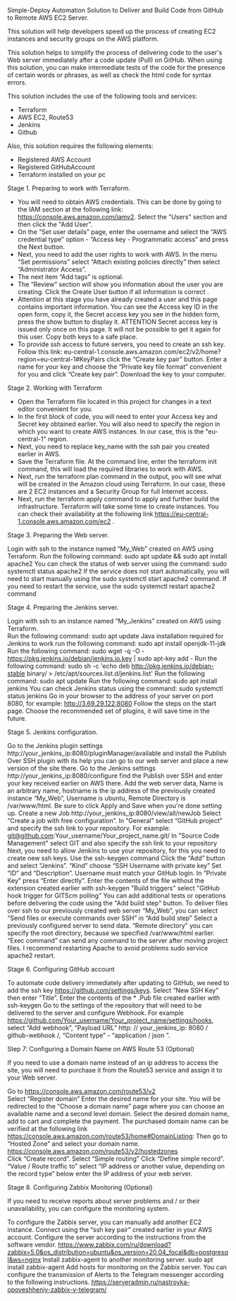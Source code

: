 Simple-Deploy Automation Solution to Deliver and Build Code from GitHub to Remote AWS EC2 Server.

This solution will help developers speed up the process of creating EC2 instances and security groups on the AWS platform. 

This solution helps to simplify the process of delivering code to the user's Web server immediately after a code update (Pull) on GitHub. When using this solution, you can make 
intermediate tests of the code for the presence of certain words or phrases, as well as check the html code for syntax errors. 

This solution includes the use of the following tools and services: 

- Terraform
- AWS EC2, Route53
- Jenkins
- Github


Also, this solution requires the following elements:

- Registered AWS Account 
- Registered GitHubAccount 
- Terraform installed on your pc  


Stage 1. Preparing to work with Terraform. 

- You will need to obtain AWS credentials. This can be done by going to the IAM section at the following link: https://console.aws.amazon.com/iamv2. Select the "Users" section and then click the "Add User".
- On the “Set user details” page, enter the username and select the “AWS credential type” option - “Access key - Programmatic access” and press the Next button. 
- Next, you need to add the user rights to work with AWS. In the menu “Set permissions” select “Attach existing policies directly” then select “Administrator Access”.  
- The next item “Add tags” is optional.
- The “Review” section will show you information about the user you are creating. Click the Create User button if all information is correct .
- Attention at this stage you have already created a user and this page contains important information. You can see the Access key ID in the open form, copy it, the Secret access key you see in the hidden form, press the show button to display it. ATTENTION Secret access key is issued only once on this page. It will not be possible to get it again for this user. Copy both keys to a safe place. 
- To provide ssh access to future servers, you need to create an ssh key. Follow this link: eu-central-1.console.aws.amazon.com/ec2/v2/home?region=eu-central-1#KeyPairs  click the “Create key pair” button. Enter a name for your key and choose the “Private key file format” convenient for you and click “Create key pair”. Download the key to your computer. 


Stage 2. Working with Terraform 

- Open the Terraform file located in this project for changes in a text editor convenient for you. 
- In the first block of code, you will need to enter your Access key and Secret key obtained earlier. You will also need to specify the region in which you want to create AWS instances. In our case, this is the "eu-central-1" region. 
- Next, you need to replace key_name with the ssh pair you created earlier in AWS. 
- Save the Terraform file. At the command line, enter the terraform init command, this will load the required libraries to work with AWS.
- Next, run the terraform plan command in the output, you will see what will be created in the Amazon cloud using Terraform. In our case, these are 2 EC2 instances and a Security Group for full Internet access. 
- Next, run the terraform apply command to apply and further build the infrastructure. Terraform will take some time to create instances. You can check their availability at the following link  https://eu-central-1.console.aws.amazon.com/ec2 .


Stage 3. Preparing the Web server.

Login with ssh to the instance named “My_Web” created on AWS using Terraform.
Run the following command: sudo apt update && sudo apt install apache2 
You can check the status of web server using the command: sudo systemctl status apache2
If the service does not start automatically, you will need to start manually using the sudo systemctl start apache2 command. If you need to restart the service, use the sudo systemctl restart apache2 command 


Stage 4. Preparing the Jenkins server. 
    
Login with ssh to an instance named “My_Jenkins” created on AWS using Terraform.   
Run the following command: sudo apt update 
Java installation required for Jenkins to work run the following command:
sudo apt install openjdk-11-jdk
Run the following command: sudo wget -q -O - https://pkg.jenkins.io/debian/jenkins.io.key | sudo apt-key add -
Run the following command: sudo sh -c 'echo deb http://pkg.jenkins.io/debian-stable binary/ > /etc/apt/sources.list.d/jenkins.list'
Run the following command: sudo apt update 
Run the following command: sudo apt install jenkins
You can check Jenkins status using the command:  sudo systemctl status jenkins
Go in your browser to the address of your server on port 8080, for example:  http://3.69.29.122:8080
Follow the steps on the start page. Choose the recommended set of plugins, it will save time in the future. 




Stage 5. Jenkins configuration.

Go to the Jenkins plugin settings http://your_jenkins_ip:8080/pluginManager/available and install the Publish Over SSH plugin with its help you can go to our web server and place a new version of the site there. 
Go to the Jenkins settings http://your_jenkins_ip:8080/configure find the Publish over SSH and enter your key received earlier on AWS there. 
Add the web server data, Name is an arbitrary name, hostname is the ip address of the previously created instance “My_Web”, Username is ubuntu, Remote Directory is /var/www/html. Be sure to click Apply and Save when you're done setting up. 
Create a new Job http://your_jenkins_ip:8080/view/all/newJob Select “Create a job with free configuration”. 
In “General” select “GitHub project” and specify the ssh link to your repository. For example:  git@github.com:Your_username/Your_project_name.git/ 
In "Source Code Management" select GIT and also specify the ssh link to your repository 
Next, you need to allow Jenkins to use your repository, for this you need to create new ssh keys. Use the ssh-keygen command 
Click the “Add” button and select “Jenkins”. 
“Kind”  choose “SSH Username with private key”
Set  “ID” and “Description”.
Username must match your GitHub login. 
In “Private Key” press “Enter directly”. Enter the contents of the file without the extension created earlier with ssh-keygen 
"Build triggers" select "GitHub hook trigger for GITScm polling" 
You can add additional tests or operations before delivering the code using the "Add build step" button.
To deliver files over ssh to our previously created web server “My_Web”, you can select “Send files or execute commands over SSH” in “Add build step” Select a previously configured server to send data. “Remote directory” you can specify the root directory, because we specified /var/www/html earlier. “Exec command” can send any command to the server after moving project files. I recommend restarting Apache to avoid problems sudo service apache2 restart.  




Stage 6. Configuring GitHub account

To automate code delivery immediately after updating to GitHub, we need to add the ssh key https://github.com/settings/keys. Select “New SSH Key” then enter “Title”. Enter the contents of the * .Pub file created earlier with ssh-keygen 
Go to the settings of the repository that will need to be delivered to the server and configure Webhook. For example https://github.com/Your_username/Your_project_name/settings/hooks, select “Add webhook”, “Payload URL” http: // your_jenkins_ip: 8080 / github-webhook /, “Content type” - “application / json ”. 






Step 7: Configuring a Domain Name on AWS Route 53 (Optional) 

If you need to use a domain name instead of an ip address to access the site, you will need to purchase it from the Route53 service and assign it to your Web server. 

Go to https://console.aws.amazon.com/route53/v2  
Select “Register domain” Enter the desired name for your site. 
You will be redirected to the “Choose a domain name” page where you can choose an available name and a second level domain.
Select the desired domain name, add to cart and complete the payment. 
The purchased domain name can be verified at the following link https://console.aws.amazon.com/route53/home#DomainListing: 
Then go to “Hosted Zone” and select your domain name. https://console.aws.amazon.com/route53/v2/hostedzones   
Click “Create record”. Select “Simple routing” 
Click “Define simple record”. “Value / Route traffic to” select “IP address or another value, depending on the record type” below enter the IP address of your web server. 


Stage 8. Configuring Zabbix Monitoring (Optional) 

If you need to receive reports about server problems and / or their unavailability, you can configure the monitoring system. 

To configure the Zabbix server, you can manually add another EC2 instance. 
Connect using the “ssh key pair” created earlier in your AWS account. 
Configure the server according to the instructions from the software vendor. https://www.zabbix.com/ru/download?zabbix=5.0&os_distribution=ubuntu&os_version=20.04_focal&db=postgresql&ws=nginx
Install zabbix-agent to another monitoring server.  sudo apt install zabbix-agent
Add hosts for monitoring on the Zabbix server. 
You can configure the transmission of Alerts to the Telegram messenger according to the following instructions.   https://serveradmin.ru/nastroyka-opoveshheniy-zabbix-v-telegram/ 
